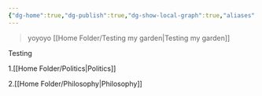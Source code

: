 ```yaml
---
{"dg-home":true,"dg-publish":true,"dg-show-local-graph":true,"aliases":["home"],"dg-home-link":"true","dg-show-tos":"true","permalink":"/home-folder/my-garden/","tags":["gardenEntry"],"dgHomeLink":"true","dgShowLocalGraph":true,"dgPassFrontmatter":true,"noteIcon":"","created":"","updated":""}
---
```



> yoyoyo 
[[Home Folder/Testing my garden\|Testing my garden]]


Testing 

1.[[Home Folder/Politics\|Politics]]

2.[[Home Folder/Philosophy\|Philosophy]]



